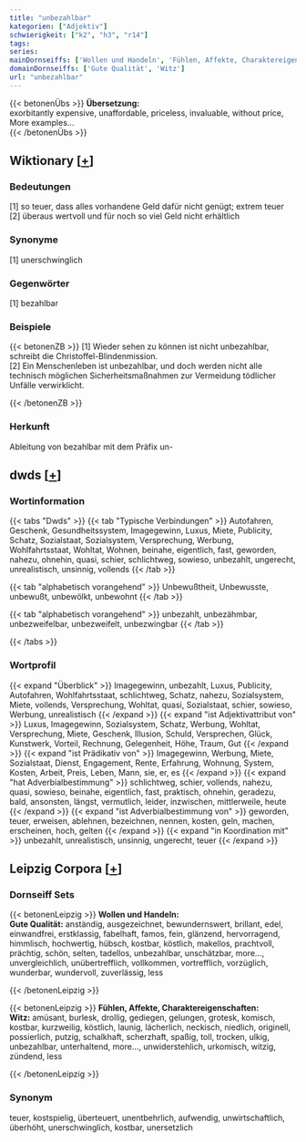 ```yaml
---
title: "unbezahlbar"
kategorien: ["Adjektiv"]
schwierigkeit: ["k2", "h3", "r14"]
tags:
series:
mainDornseiffs: ['Wollen und Handeln', 'Fühlen, Affekte, Charaktereigenschaften']
domainDornseiffs: ['Gute Qualität', 'Witz']
url: "unbezahlbar"
---
```


{{< betonenÜbs >}}
**Übersetzung:**  
exorbitantly  expensive, unaffordable, priceless, invaluable, without  price, More examples...  
{{< /betonenÜbs >}}

## Wiktionary [[+](https://de.wiktionary.org/wiki/unbezahlbar)]

### Bedeutungen
[1] so teuer, dass alles vorhandene Geld dafür nicht genügt; extrem teuer  
[2] überaus wertvoll und für noch so viel Geld nicht erhältlich  

### Synonyme
[1] unerschwinglich  

### Gegenwörter
[1] bezahlbar  

### Beispiele
{{< betonenZB >}}
[1] Wieder sehen zu können ist nicht unbezahlbar, schreibt die Christoffel-Blindenmission.  
[2] Ein Menschenleben ist unbezahlbar, und doch werden nicht alle technisch möglichen Sicherheitsmaßnahmen zur Vermeidung tödlicher Unfälle verwirklicht.  

{{< /betonenZB >}}
### Herkunft
Ableitung von bezahlbar mit dem Präfix un-  



## dwds [[+](https://www.dwds.de/wb/unbezahlbar)]

### Wortinformation
{{< tabs "Dwds" >}}
{{< tab "Typische Verbindungen" >}}
Autofahren, Geschenk, Gesundheitssystem, Imagegewinn, Luxus, Miete, Publicity, Schatz, Sozialstaat, Sozialsystem, Versprechung, Werbung, Wohlfahrtsstaat, Wohltat, Wohnen, beinahe, eigentlich, fast, geworden, nahezu, ohnehin, quasi, schier, schlichtweg, sowieso, unbezahlt, ungerecht, unrealistisch, unsinnig, vollends
{{< /tab >}}

{{< tab "alphabetisch vorangehend" >}}
Unbewußtheit, Unbewusste, unbewußt, unbewölkt, unbewohnt
{{< /tab >}}

{{< tab "alphabetisch vorangehend" >}}
unbezahlt, unbezähmbar, unbezweifelbar, unbezweifelt, unbezwingbar
{{< /tab >}}

{{< /tabs >}}

### Wortprofil
{{< expand "Überblick" >}} Imagegewinn, unbezahlt, Luxus, Publicity, Autofahren, Wohlfahrtsstaat, schlichtweg, Schatz, nahezu, Sozialsystem, Miete, vollends, Versprechung, Wohltat, quasi, Sozialstaat, schier, sowieso, Werbung, unrealistisch {{< /expand >}}
{{< expand "ist Adjektivattribut von" >}} Luxus, Imagegewinn, Sozialsystem, Schatz, Werbung, Wohltat, Versprechung, Miete, Geschenk, Illusion, Schuld, Versprechen, Glück, Kunstwerk, Vorteil, Rechnung, Gelegenheit, Höhe, Traum, Gut {{< /expand >}}
{{< expand "ist Prädikativ von" >}} Imagegewinn, Werbung, Miete, Sozialstaat, Dienst, Engagement, Rente, Erfahrung, Wohnung, System, Kosten, Arbeit, Preis, Leben, Mann, sie, er, es {{< /expand >}}
{{< expand "hat Adverbialbestimmung" >}} schlichtweg, schier, vollends, nahezu, quasi, sowieso, beinahe, eigentlich, fast, praktisch, ohnehin, geradezu, bald, ansonsten, längst, vermutlich, leider, inzwischen, mittlerweile, heute {{< /expand >}}
{{< expand "ist Adverbialbestimmung von" >}} geworden, teuer, erweisen, ablehnen, bezeichnen, nennen, kosten, geln, machen, erscheinen, hoch, gelten {{< /expand >}}
{{< expand "in Koordination mit" >}} unbezahlt, unrealistisch, unsinnig, ungerecht, teuer {{< /expand >}}

## Leipzig Corpora [[+](https://corpora.uni-leipzig.de/en/res?word=unbezahlbar&corpusId=deu_newscrawl-public_2018)]

### Dornseiff Sets
{{< betonenLeipzig >}}
**Wollen und Handeln:**  
**Gute Qualität:** anständig, ausgezeichnet, bewundernswert, brillant, edel, einwandfrei, erstklassig, fabelhaft, famos, fein, glänzend, hervorragend, himmlisch, hochwertig, hübsch, kostbar, köstlich, makellos, prachtvoll, prächtig, schön, selten, tadellos, unbezahlbar, unschätzbar, more..., unvergleichlich, unübertrefflich, vollkommen, vortrefflich, vorzüglich, wunderbar, wundervoll, zuverlässig, less  

{{< /betonenLeipzig >}}


{{< betonenLeipzig >}}
**Fühlen, Affekte, Charaktereigenschaften:**  
**Witz:** amüsant, burlesk, drollig, gediegen, gelungen, grotesk, komisch, kostbar, kurzweilig, köstlich, launig, lächerlich, neckisch, niedlich, originell, possierlich, putzig, schalkhaft, scherzhaft, spaßig, toll, trocken, ulkig, unbezahlbar, unterhaltend, more..., unwiderstehlich, urkomisch, witzig, zündend, less  

{{< /betonenLeipzig >}}

### Synonym
teuer, kostspielig, überteuert, unentbehrlich, aufwendig, unwirtschaftlich, überhöht, unerschwinglich, kostbar, unersetzlich

